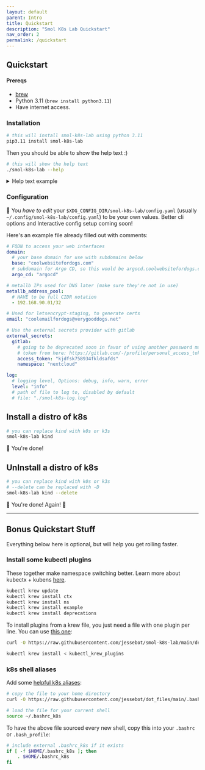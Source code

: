 ```yaml
---
layout: default
parent: Intro
title: Quickstart
description: "Smol K8s Lab Quickstart"
nav_order: 2
permalink: /quickstart
---
```


## Quickstart

#### Prereqs

- [brew](https://brew.sh)
- Python 3.11 (`brew install python3.11`)
- Have internet access.


### Installation

```bash
# this will install smol-k8s-lab using python 3.11
pip3.11 install smol-k8s-lab
```

Then you should be able to show the help text :)

```bash
# this will show the help text
./smol-k8s-lab --help
```

<details>
  <summary>Help text example</summary>

  <a href="https://raw.githubusercontent.com/jessebot/smol-k8s-lab/main/docs/screenshots/help_text.svg">
    <img src="https://raw.githubusercontent.com/jessebot/smol-k8s-lab/main/docs/screenshots/help_text.svg" alt="Output of smol-k8s-lab --help after cloning the directory and installing the prerequisites.">
  </a>

</details>


### Configuration

🔔 You *have to edit* your `$XDG_CONFIG_DIR/smol-k8s-lab/config.yaml` (usually `~/.config/smol-k8s-lab/config.yaml`) to be your own values. Better cli options and Interactive config setup coming soon!

Here's an example file already filled out with comments:

```yaml
# FQDN to access your web interfaces
domain:
  # your base domain for use with subdomains below
  base: "coolwebsitefordogs.com"
  # subdomain for Argo CD, so this would be argocd.coolwebsitefordogs.com
  argo_cd: "argocd"

# metallb IPs used for DNS later (make sure they're not in use)
metallb_address_pool:
  # HAVE to be full CIDR notation
  - 192.168.90.01/32

# Used for letsencrypt-staging, to generate certs
email: "coolemailfordogs@verygooddogs.net"

# Use the external secrets provider with gitlab
external_secrets:
  gitlab:
    # going to be deprecated soon in favor of using another password manager
    # token from here: https://gitlab.com/-/profile/personal_access_tokens
    access_token: "kjdfsk758934fkldsafds"
    namespace: "nextcloud"

log:
  # logging level, Options: debug, info, warn, error
  level: "info"
  # path of file to log to, disabled by default
  # file: "./smol-k8s-log.log"
```

## Install a distro of k8s

```bash
# you can replace kind with k0s or k3s
smol-k8s-lab kind
```

🎉 You're done!

## UnInstall a distro of k8s

```bash
# you can replace kind with k0s or k3s
# --delete can be replaced with -D
smol-k8s-lab kind --delete
```

🎉 You're done! Again! 🎉

<hr>

## Bonus Quickstart Stuff
Everything below here is optional, but will help you get rolling faster.

### Install some kubectl plugins

These together make namespace switching better. Learn more about kubectx + kubens [here](https://github.com/ahmetb/kubectx).

```bash
kubectl krew update
kubectl krew install ctx
kubectl krew install ns
kubectl krew install example
kubectl krew install deprecations
```

To install plugins from a krew file, you just need a file with one plugin per line. You can use [this one](https://raw.githubusercontent.com/jessebot/smol-k8s-lab/main/deps/kubectl_krew_plugins):

```bash
curl -O https://raw.githubusercontent.com/jessebot/smol-k8s-lab/main/deps/kubectl_krew_plugins

kubectl krew install < kubectl_krew_plugins
```

### k8s shell aliases

Add some [helpful k8s aliases](https://github.com/jessebot/dot_files/blob/main/.bashrc_k8s):

```bash
# copy the file to your home directory
curl -O https://raw.githubusercontent.com/jessebot/dot_files/main/.bashrc_k8s

# load the file for your current shell
source ~/.bashrc_k8s
```

To have the above file sourced every new shell, copy this into your `.bashrc` or `.bash_profile`:

```bash
# include external .bashrc_k8s if it exists
if [ -f $HOME/.bashrc_k8s ]; then
    . $HOME/.bashrc_k8s
fi
```
